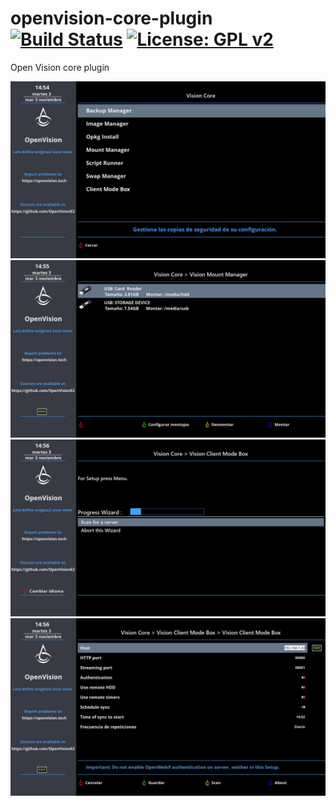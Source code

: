 openvision-core-plugin [![Build Status](https://travis-ci.org/OpenVisionE2/openvision-core-plugin.svg?branch=master)](https://travis-ci.org/OpenVisionE2/openvision-core-plugin) [![License: GPL v2](https://img.shields.io/badge/License-GPL%20v2-blue.svg)](https://www.gnu.org/licenses/old-licenses/gpl-2.0.en.html)
======================

Open Vision core plugin

![Screenshot](sc1.jpg)
![Screenshot](sc2.jpg)
![Screenshot](sc3.jpg)
![Screenshot](sc4.jpg)
